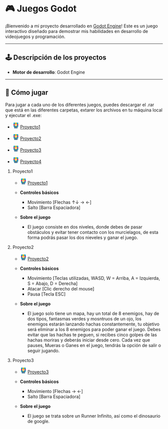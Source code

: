 # 🎮 Juegos Godot

¡Bienvenido a mi proyecto desarrollado en [Godot Engine](https://godotengine.org/)! Este es un juego interactivo diseñado para demostrar mis habilidades en desarrollo de videojuegos y programación.

---

## 🕹️ Descripción de los proyectos

- **Motor de desarrollo**: Godot Engine

---

## 🚀 Cómo jugar

Para jugar a cada uno de los diferentes juegos, puedes descargar el .rar que está en las diferentes carpetas, extarer los archivos en tu máquina local y ejecutar el .exe:

- <img src="rar.png" alt="RAR" width="20"/> [Proyecto1](/Proyecto1/Clase2_Entregable.rar)

- <img src="rar.png" alt="RAR" width="20"/> [Proyecto2](/Proyecto2/RPG_Juan_Manuel_Morales_Garcia.rar)

- <img src="rar.png" alt="RAR" width="20"/> [Proyecto3](/Proyecto3/Runner_Infinito_Juan_Manuel_Morales_Garcia.rar)

- <img src="rar.png" alt="RAR" width="20"/> [Proyecto4](/Proyecto4/Entregable_Tarea1.rar)

1. Proyecto1
    - <img src="rar.png" alt="RAR" width="20"/> [Proyecto1](/Proyecto1/Clase2_Entregable.rar)

    - **Controles básicos**
        - Movimiento [Flechas ↑↓ → ←]
        - Salto [Barra Espaciadora]

    - **Sobre el juego**
        - El juego consiste en dos niveles, donde debes de pasar obstáculos y evitar tener contacto con los murcielagos, de esta forma podrás pasar los dos nieveles y ganar el juego.

2. Proyecto2
    - <img src="rar.png" alt="RAR" width="20"/> [Proyecto2](/Proyecto2/RPG_Juan_Manuel_Morales_Garcia.rar)

    - **Controles básicos**
        - Movimiento [Teclas utilizadas, WASD, W = Arriba, A = Izquierda, S = Abajo, D = Derecha]
        - Atacar [Clic derecho del mouse]
        - Pausa [Tecla ESC]

    - **Sobre el juego**
        - El juego solo tiene un mapa, hay un total de 8 enemigos, hay de dos tipos, fantasmas verdes y mosntruos de un ojo, los enemigos estarán lanzando hachas constantemente, tu objetivo será eliminar a los 8 enemigos para poder ganar el juego. Debes evitar que las hachas te peguen, si recibes cinco golpes de las hachas moriras y deberás iniciar desde cero. Cada vez que pauses, Mueras o Ganes en el juego, tendrás la opción de salir o seguir jugando.

3. Proyecto3
    - <img src="rar.png" alt="RAR" width="20"/> [Proyecto3](/Proyecto3/Runner_Infinito_Juan_Manuel_Morales_Garcia.rar)

    - **Controles básicos**
        - Movimiento [Flechas → ←]
        - Salto [Barra Espaciadora]

    - **Sobre el juego**
        - El juego se trata sobre un Runner Infinito, así como el dinosaurio de google.